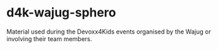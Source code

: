 # d4k-wajug-sphero
Material used during the Devoxx4Kids events organised by the Wajug or involving their team members. 
